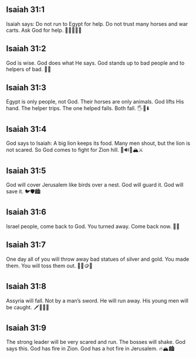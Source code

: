 ## Isaiah 31:1
Isaiah says: Do not run to Egypt for help. Do not trust many horses and war carts. Ask God for help. 🙅‍♂️🐎🛞🙏
## Isaiah 31:2
God is wise. God does what He says. God stands up to bad people and to helpers of bad. 🧠✊
## Isaiah 31:3
Egypt is only people, not God. Their horses are only animals. God lifts His hand. The helper trips. The one helped falls. Both fall. 🖐️🐎⬇️
## Isaiah 31:4
God says to Isaiah: A big lion keeps its food. Many men shout, but the lion is not scared. So God comes to fight for Zion hill. 🦁🔊❌🏔️⚔️
## Isaiah 31:5
God will cover Jerusalem like birds over a nest. God will guard it. God will save it. 🐦🛡️🏙️
## Isaiah 31:6
Israel people, come back to God. You turned away. Come back now. 🔄🙏
## Isaiah 31:7
One day all of you will throw away bad statues of silver and gold. You made them. You will toss them out. 🗿❌🪙✨
## Isaiah 31:8
Assyria will fall. Not by a man’s sword. He will run away. His young men will be caught. 🗡️🏃‍♂️🔗
## Isaiah 31:9
The strong leader will be very scared and run. The bosses will shake. God says this. God has fire in Zion. God has a hot fire in Jerusalem. 🔥🏔️🏙️
